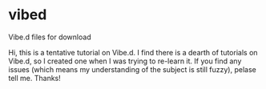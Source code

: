 # vibed
Vibe.d files for download

Hi, this is a tentative tutorial on Vibe.d. I find there is a dearth of tutorials on Vibe.d, so I created one when I was trying to re-learn it. If you find any issues (which means my understanding of the subject is still fuzzy), pelase tell me. Thanks!
